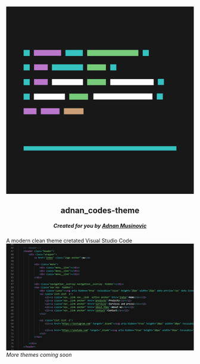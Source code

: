 <p align="center">
    <a href="https://adnanmusinovic-portfolio.000webhostapp.com/">
        <img alt="adnan codes theme icon" src="icon.png" witdh="100" />
    </a>
</p>
<h2 align="center">adnan_codes-theme</h2>
<h5 align="center">Created for you by <a href="https://www.instagram.com/adnan_codes/">Adnan Musinovic</a></h5>

A modern clean theme cretated Visual Studio Code
![adnan_codes theme example](images/code-example.jpg)
*More themes coming soon*